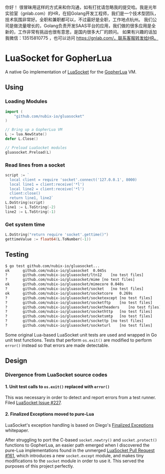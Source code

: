 你好！
很冒昧用这样的方式来和你沟通，如有打扰请忽略我的提交哈。我是光年实验室（gnlab.com）的HR，在招Golang开发工程师，我们是一个技术型团队，技术氛围非常好。全职和兼职都可以，不过最好是全职，工作地点杭州。
我们公司是做流量增长的，Golang负责开发SAAS平台的应用，我们做的很多应用是全新的，工作非常有挑战也很有意思，是国内很多大厂的顾问。
如果有兴趣的话加我微信：13515810775  ，也可以访问 https://gnlab.com/，联系客服转发给HR。
# LuaSocket for GopherLua

A native Go implementation of [LuaSocket](https://github.com/diegonehab/luasocket) for the [GopherLua](https://github.com/yuin/gopher-lua) VM.

## Using

### Loading Modules

```go
import (
	"github.com/nubix-io/gluasocket"
)

// Bring up a GopherLua VM
L := lua.NewState()
defer L.Close()

// Preload LuaSocket modules
gluasocket.Preload(L)
```

### Read lines from a socket

```go
script := `
  local client = require 'socket'.connect('127.0.0.1', 8000)
  local line1 = client:receive('*l')
  local line2 = client:receive('*l')
  client:close()
  return line1, line2`
L.DoString(script)
line1 := L.ToString(-2)
line2 := L.ToString(-1)
```

### Get system time

```go
L.DoString("return require 'socket'.gettime()")
gettimeValue := float64(L.ToNumber(-1))
```

## Testing

```bash
$ go test github.com/nubix-io/gluasocket...
ok  	github.com/nubix-io/gluasocket	0.045s
?   	github.com/nubix-io/gluasocket/ltn12	[no test files]
?   	github.com/nubix-io/gluasocket/mime	[no test files]
ok  	github.com/nubix-io/gluasocket/mimecore	0.040s
?   	github.com/nubix-io/gluasocket/socket	[no test files]
ok  	github.com/nubix-io/gluasocket/socketcore	0.269s
?   	github.com/nubix-io/gluasocket/socketexcept	[no test files]
?   	github.com/nubix-io/gluasocket/socketftp	[no test files]
?   	github.com/nubix-io/gluasocket/socketheaders	[no test files]
?   	github.com/nubix-io/gluasocket/sockethttp	[no test files]
?   	github.com/nubix-io/gluasocket/socketsmtp	[no test files]
?   	github.com/nubix-io/gluasocket/sockettp	[no test files]
?   	github.com/nubix-io/gluasocket/socketurl	[no test files]
```

Some original Lua-based LuaSocket unit tests are used and wrapped in Go unit test functions. Tests that perform `os.exit()` are modified to perform `error()` instead so that errors are made detectable.

## Design

### Divergence from LuaSocket source codes

#### 1. Unit test calls to `os.exit()` replaced with `error()`

This was necessary in order to detect and report errors from a test runner. Filed [LuaSocket Issue #227](https://github.com/diegonehab/luasocket/issues/227).

#### 2. Finalized Exceptions moved to pure-Lua

LuaSocket's exception handling is based on Diego's [Finalized Exceptions](http://lua-users.org/wiki/FinalizedExceptions) whitepaper.

After struggling to port the C-based `socket.newtry()` and `socket.protect()` functions to GopherLua, an easier path emerged when I discovered the pure-Lua implementations found in the unmerged [LuaSocket Pull Request #161](https://github.com/diegonehab/luasocket/pull/161), which introduces a new `socket.except` module, and makes tiny modifications to the `socket` module in order to use it. This served the purposes of this project perfectly.
